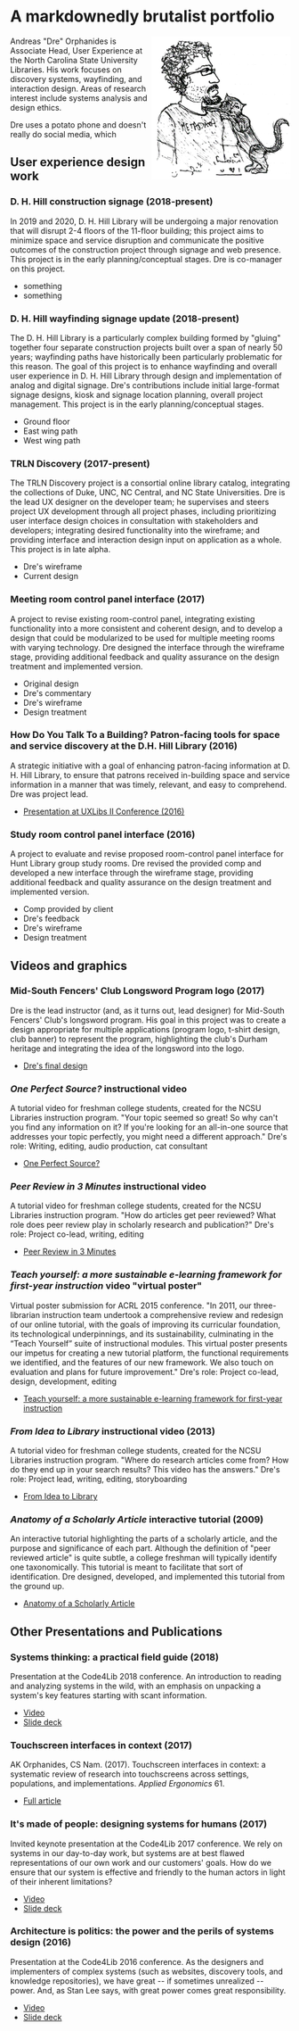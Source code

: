 A markdownedly brutalist portfolio
==================================

<img src="./images/metadata-cat.png" style="float: right; width:250px;" />

Andreas "Dre" Orphanides is Associate Head, User Experience at the North Carolina State University Libraries. His work focuses on discovery systems, wayfinding, and interaction design. Areas of research interest include systems analysis and design ethics.

Dre uses a potato phone and doesn't really do social media, which

## User experience design work

### D. H. Hill construction signage (2018-present)

In 2019 and 2020, D. H. Hill Library will be undergoing a major renovation that will disrupt 2-4 floors of the 11-floor building; this project aims to minimize space and service disruption and communicate the positive outcomes of the construction project through signage and web presence. This project is in the early planning/conceptual stages. Dre is co-manager on this project.

* something
* something

### D. H. Hill wayfinding signage update (2018-present)

The D. H. Hill Library is a particularly complex building formed by "gluing" together four separate construction projects built over a span of nearly 50 years; wayfinding paths have historically been particularly problematic for this reason. The goal of this project is to enhance wayfinding and overall user experience in D. H. Hill Library through design and implementation of analog and digital signage. Dre's contributions include initial large-format signage designs, kiosk and signage location planning, overall project management. This project is in the early planning/conceptual  stages.

* Ground floor
* East wing path
* West wing path

### TRLN Discovery (2017-present)

The TRLN Discovery project is a consortial online library catalog, integrating the collections of Duke, UNC, NC Central, and NC State Universities. Dre is the lead UX designer on the developer team; he supervises and steers project UX development through all project phases, including prioritizing user interface design choices in consultation with stakeholders and developers; integrating desired functionality into the wireframe; and providing interface and interaction design input on application as a whole. This project is in late alpha.

* Dre's wireframe
* Current design

### Meeting room control panel interface (2017)

A project to revise existing room-control panel, integrating existing functionality into a more consistent and coherent design, and to develop a design that could be modularized to be used for multiple meeting rooms with varying technology. Dre designed the interface through the wireframe stage, providing additional feedback and quality assurance on the design treatment and implemented version.

* Original design
* Dre's commentary
* Dre's wireframe
* Design treatment

### How Do You Talk To a Building? Patron-facing tools for space and service discovery at the D.H. Hill Library (2016)

A strategic initiative with a goal of enhancing patron-facing information at D. H. Hill Library, to ensure that patrons received in-building space and service information in a manner that was timely, relevant, and easy to comprehend. Dre was project lead.

* [Presentation at UXLibs II Conference (2016)](https://docs.google.com/presentation/d/1mFBAnQjX8l3PDYyZnct4f7j3Aeej19FMF4u4L_uXYnM/edit?usp=sharing)

### Study room control panel interface (2016)

A project to evaluate and revise proposed room-control panel interface for Hunt Library group study rooms. Dre revised the provided comp and developed a new interface through the wireframe stage, providing additional feedback and quality assurance on the design treatment and implemented version.

* Comp provided by client
* Dre's feedback
* Dre's wireframe
* Design treatment

## Videos and graphics

### Mid-South Fencers' Club Longsword Program logo (2017)

Dre is the lead instructor (and, as it turns out, lead designer) for Mid-South Fencers' Club's longsword program. His goal in this project was to create a design appropriate for multiple applications (program logo, t-shirt design, club banner) to represent the program, highlighting the club's Durham heritage and integrating the idea of the longsword into the logo.

* [Dre's final design](./images/msfc-longsword.png)

### *One Perfect Source?* instructional video

A tutorial video for freshman college students, created for the NCSU Libraries instruction program. "Your topic seemed so great! So why can't you find any information on it? If you're looking for an all-in-one source that addresses your topic perfectly, you might need a different approach." Dre's role: Writing, editing, audio production, cat consultant

* [One Perfect Source?](https://www.youtube.com/watch?v=X2VR5adTjeM)


### *Peer Review in 3 Minutes* instructional video

A tutorial video for freshman college students, created for the NCSU Libraries instruction program. "How do articles get peer reviewed? What role does peer review play in scholarly research and publication?" Dre's role: Project co-lead, writing, editing

* [Peer Review in 3 Minutes](https://www.youtube.com/watch?v=rOCQZ7QnoN0)

### *Teach yourself: a more sustainable e-learning framework for first-year instruction* video "virtual poster"

Virtual poster submission for ACRL 2015 conference. "In 2011, our three-librarian instruction team undertook a comprehensive
review and redesign of our online tutorial, with the goals of improving its curricular foundation, its technological underpinnings,
and its sustainability, culminating in the “Teach Yourself” suite of instructional modules. This virtual poster presents our impetus
for creating a new tutorial platform, the functional requirements we identified, and the features of our new framework. We also touch
on evaluation and plans for future improvement." Dre's role: Project co-lead, design, development, editing

* [Teach yourself: a more sustainable e-learning framework for first-year instruction](https://www.youtube.com/watch?v=S5LXaaPqJUc)

### *From Idea to Library* instructional video (2013)

A tutorial video for freshman college students, created for the NCSU Libraries instruction program. "Where do research articles come from? How do they end up in your search results? This video has the answers." Dre's role: Project lead, writing, editing, storyboarding

* [From Idea to Library](https://www.youtube.com/watch?v=jaZUAHxSb9k)

### *Anatomy of a Scholarly Article* interactive tutorial (2009)

An interactive tutorial highlighting the parts of a scholarly article, and the purpose and significance of each part. Although the definition of "peer reviewed article" is quite subtle, a college freshman will typically identify one taxonomically. This tutorial is meant to facilitate that sort of identification. Dre designed, developed, and implemented this tutorial from the ground up.

* [Anatomy of a Scholarly Article](http://www.lib.ncsu.edu/tutorials/scholarly-articles/)

## Other Presentations and Publications

### Systems thinking: a practical field guide (2018)

Presentation at the Code4Lib 2018 conference. An introduction to reading and analyzing systems in the wild, with an emphasis on unpacking a system's key features starting with scant information.

* [Video](https://youtu.be/lH0SW_0n7Uc?t=4798)
* [Slide deck](https://docs.google.com/presentation/d/1yWWNgq-qCNd4vRZ1-ciWXhSndpPIbRrqFsz5pQ5kHtk/edit)

### Touchscreen interfaces in context (2017)

AK Orphanides, CS Nam. (2017). Touchscreen interfaces in context: a systematic review of research into touchscreens across settings, populations, and implementations. *Applied Ergonomics* 61.

* [Full article](./images/touchscreen-ergonomics.pdf)

### It's made of people: designing systems for humans (2017)

Invited keynote presentation at the Code4Lib 2017 conference. We rely on systems in our day-to-day work, but systems are at best flawed representations of our own work and our customers' goals. How do we ensure that our system is effective and friendly to the human actors in light of their inherent limitations?

* [Video](https://docs.google.com/presentation/d/1U0_D6CU-VdxnCzKdDBaGVI_EVxqMCJ-cqoX45pMrAGQ/edit?usp=sharing)
* [Slide deck](https://www.youtube.com/watch?v=eUArNAG-CY4&feature=youtu.be&t=3661)

### Architecture is politics: the power and the perils of systems design (2016)

Presentation at the Code4Lib 2016 conference. As the designers and implementers of complex systems (such as websites, discovery tools, and knowledge repositories), we have great -- if sometimes unrealized -- power. And, as Stan Lee says, with great power comes great responsibility.

* [Video](https://youtu.be/P03kD_Q5qcU?t=2315)
* [Slide deck](https://docs.google.com/presentation/d/180dMBG26xMYB9gfIotoUyCBQfO3XfmHiJGQjvn58GwY/edit?usp=sharing)
